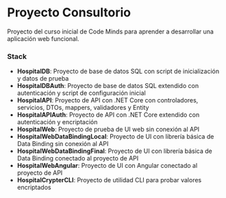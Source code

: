 # Proyecto Consultorio
Proyecto del curso inicial de Code Minds para aprender a desarrollar una aplicación web funcional.

### Stack
* **HospitalDB**: Proyecto de base de datos SQL con script de inicialización y datos de prueba
* **HospitalDBAuth**: Proyecto de base de datos SQL extendido con autenticación y script de configuración inicial
* **HospitalAPI**: Proyecto de API con .NET Core con controladores, servicios, DTOs, mappers, validadores y Entity
* **HospitalAPIAuth**: Proyecto de API con .NET Core extendido con autenticación y encriptación
* **HospitalWeb**: Proyecto de prueba de UI web sin conexión al API
* **HospitalWebDataBindingLocal**: Proyecto de UI con librería básica de Data Binding sin conexión al API
* **HospitalWebDataBindingFinal**: Proyecto de UI con librería básica de Data Binding conectado al proyecto de API
* **HospitalWebAngular**: Proyecto de UI con Angular conectado al proyecto de API 
* **HospitalCrypterCLI**: Proyecto de utilidad CLI para probar valores encriptados 
